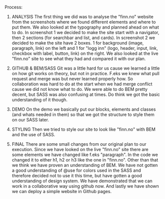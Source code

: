 Process:

1. ANALYSIS
The first thing we did was to analyse the "finn.no" website from the screenshots where we found
different elements and where to put them. We also looked at the typography and planned ahead on what to do.
In screenshot 1 we decided to make the site start with a navigator, then 2 sections (for searchbar and list, and cards).
In screenshot 2 we decided to make the site have 2 boxes. 1 for background (image, paragraph, link) on the left and 
1 for "logg inn" (logo, header, input, link, checkbox with label, button, link) on the right. 
We also looked at the live "finn.no" site to see what they had and compared it with our plan.

2. GITHUB & BEM/SASS
Git was a little hard for us cause we learned a little on how git works on theory, but not in practice.
F.eks we knew what pull request and merge was but never learned properly how. So collaboration was hard to do at the start
when we had merge conflict cause we did not know what to do. We were able to do BEM pretty decent, but SASS was also confusing at
times. Do think we got the basic understanding of it though.

3. DEMO
On the demo we basically put our blocks, elements and classes (and whats needed in them) so that we got the structure to style them
on our SASS later. 

4. STYLING
Then we tried to style our site to look like "finn.no" with BEM and the use of SASS.

5. FINAL
There are some small changes from our original plan to our execution. Since we have looked on the live "finn.no" site there are some
elements we have changed like f.eks "paragraph". In the code we changed it to either h1, h2 or h3 like the one in "finn.no".
Other than that we think we have proven an understanding of BEM. We have not gotten a good understanding of @use for colors used in the SASS and therefore decided not to use it this time, but have gotten a good understanding of design system. We have demonstrated that we can work in a collaborative way using github now. And lastly we have shown we can deploy a simple website in Github pages.